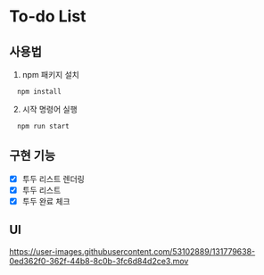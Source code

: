 # To-do List

## 사용법
1.  npm 패키지 설치
  ```
    npm install
  ```
2.  시작 명령어 실행
  ```
    npm run start
  ```

## 구현 기능
- [x] 투두 리스트 렌더링
- [x] 투두 리스트
- [x] 투두 완료 체크

## UI
https://user-images.githubusercontent.com/53102889/131779638-0ed362f0-362f-44b8-8c0b-3fc6d84d2ce3.mov
